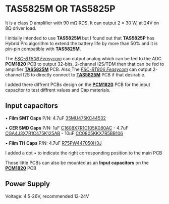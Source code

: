 # TAS5825M OR TAS5825P

It is a class D amplifier with 90 mΩ RDS. It can output 2 × 30 W, at 24V on 8Ω driver load.

I initially intended to use **TAS5825M** but I found out that **TAS5825P** has Hybrid Pro algorithm to extend the battery life by more than 50% and it is pin-pin compatible with **TAS5825M**.


The [*FSC-BT806 Feasycom*](https://github.com/Mala2/FSC-BT806) can output analog which can be fed to the ADC **PCM1820** PCB to output 32-bits, 2-channel I2S/TDM then that can be fed to amplifier **[TAS5825M](/Prototype/AMP_TAS5825M/)** PCB. Also,The [*FSC-BT806 Feasycom*](https://github.com/Mala2/FSC-BT806) can output 2-channel I2S to directly connect to **[TAS5825M](/Prototype/AMP_TAS5825M/)** PCB if that desirable.

I added there diffrent PCBs design on the **[PCM1820](/Prototype/ADC_PCM1820/)** PCB for the input capacitor to test diffrent values and Cap materials.


Input capacitors
-------------------

•  **Film SMT Caps** P/N: 4.7uF [35MU475KC44532](https://www.digikey.com/en/products/detail/rubycon/35MU475KC44532/9951738) 

•  **CER SMD Caps** P/N: 1uF [C1608X7R1C105K080AC](https://www.digikey.com/en/products/detail/tdk-corporation/C1608X7R1C105K080AC/634395) - 4.7uF [CGA4J3X7R1C475K125AB](https://www.digikey.com/en/products/detail/tdk-corporation/CGA4J3X7R1C475K125AB/2672862) - 10uF [CC0805KKX7R5BB106](https://www.digikey.com/en/products/detail/yageo/CC0805KKX7R5BB106/5195283)
 
•  **Film TH Caps** P/N: 4.7uF [R75PW447050H3J](https://www.digikey.com/en/products/detail/kemet/R75PW447050H3J/12144250) 

I added a dot • to indicate the right corresponding position to the main PCB

Those little PCBs can also be mounted as an **Input capacitors** on the **[PCM1820](/Prototype/ADC_PCM1820/)** PCB

Power Supply 
-------------------
Voltage: 4.5-26V, recommended 12-24V




